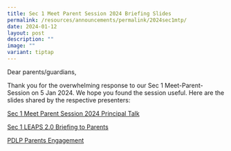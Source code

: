 ```yaml
---
title: Sec 1 Meet Parent Session 2024 Briefing Slides
permalink: /resources/announcements/permalink/2024sec1mtp/
date: 2024-01-12
layout: post
description: ""
image: ""
variant: tiptap
---
```

<p>Dear parents/guardians,</p><p>Thank you for the overwhelming response to our Sec 1 Meet-Parent-Session on 5 Jan 2024. We hope you found the session useful. Here are the slides shared by the respective presenters:</p><p><a href="/files/Sec_1_Meet_Parent_Session_2024__P_s_Talk_.pdf" rel="noopener noreferrer nofollow" target="_blank">Sec 1 Meet Parent Session 2024 Principal Talk</a></p><p><a href="/files/Sec_1_LEAPS_2_0_Briefing_to_Parents_5_Jan_2024.pdf" rel="noopener noreferrer nofollow" target="_blank">Sec 1 LEAPS 2.0 Briefing to Parents</a></p><p><a href="/files/PDLP_Parents_Engagement_2024_5_Jan_2024.pdf" rel="noopener noreferrer nofollow" target="_blank">PDLP Parents Engagement</a></p>